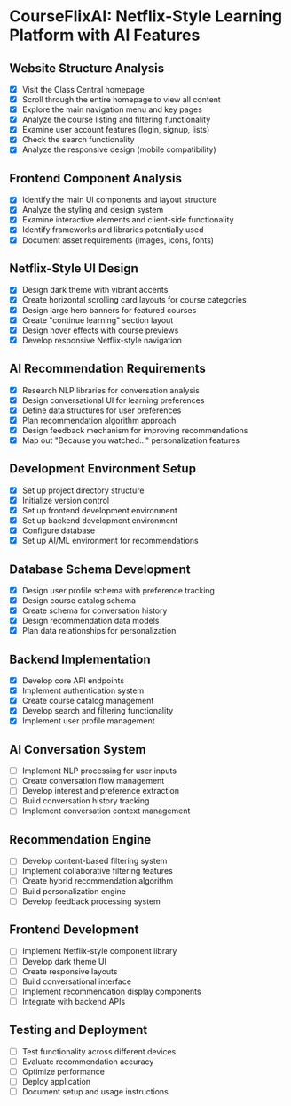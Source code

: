 # CourseFlixAI: Netflix-Style Learning Platform with AI Features

## Website Structure Analysis
- [x] Visit the Class Central homepage
- [x] Scroll through the entire homepage to view all content
- [x] Explore the main navigation menu and key pages
- [x] Analyze the course listing and filtering functionality
- [x] Examine user account features (login, signup, lists)
- [x] Check the search functionality
- [x] Analyze the responsive design (mobile compatibility)

## Frontend Component Analysis
- [x] Identify the main UI components and layout structure
- [x] Analyze the styling and design system
- [x] Examine interactive elements and client-side functionality
- [x] Identify frameworks and libraries potentially used
- [x] Document asset requirements (images, icons, fonts)

## Netflix-Style UI Design
- [x] Design dark theme with vibrant accents
- [x] Create horizontal scrolling card layouts for course categories
- [x] Design large hero banners for featured courses
- [x] Create "continue learning" section layout
- [x] Design hover effects with course previews
- [x] Develop responsive Netflix-style navigation

## AI Recommendation Requirements
- [x] Research NLP libraries for conversation analysis
- [x] Design conversational UI for learning preferences
- [x] Define data structures for user preferences
- [x] Plan recommendation algorithm approach
- [x] Design feedback mechanism for improving recommendations
- [x] Map out "Because you watched..." personalization features

## Development Environment Setup
- [x] Set up project directory structure
- [x] Initialize version control
- [x] Set up frontend development environment
- [x] Set up backend development environment
- [x] Configure database
- [x] Set up AI/ML environment for recommendations

## Database Schema Development
- [x] Design user profile schema with preference tracking
- [x] Design course catalog schema
- [x] Create schema for conversation history
- [x] Design recommendation data models
- [x] Plan data relationships for personalization

## Backend Implementation
- [x] Develop core API endpoints
- [x] Implement authentication system
- [x] Create course catalog management
- [x] Develop search and filtering functionality
- [x] Implement user profile management

## AI Conversation System
- [ ] Implement NLP processing for user inputs
- [ ] Create conversation flow management
- [ ] Develop interest and preference extraction
- [ ] Build conversation history tracking
- [ ] Implement conversation context management

## Recommendation Engine
- [ ] Develop content-based filtering system
- [ ] Implement collaborative filtering features
- [ ] Create hybrid recommendation algorithm
- [ ] Build personalization engine
- [ ] Develop feedback processing system

## Frontend Development
- [ ] Implement Netflix-style component library
- [ ] Develop dark theme UI
- [ ] Create responsive layouts
- [ ] Build conversational interface
- [ ] Implement recommendation display components
- [ ] Integrate with backend APIs

## Testing and Deployment
- [ ] Test functionality across different devices
- [ ] Evaluate recommendation accuracy
- [ ] Optimize performance
- [ ] Deploy application
- [ ] Document setup and usage instructions
